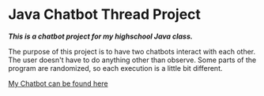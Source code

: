 # **Java Chatbot Thread Project**

***This is a chatbot project for my highschool Java class.***

The purpose of this project is to have two chatbots interact with each other. The user doesn't have to do anything other than observe.
Some parts of the program are randomized, so each execution is a little bit different.

[My Chatbot can be found here](https://repl.it/@KristinProudfoo/Computer-Java-Chatbot)
